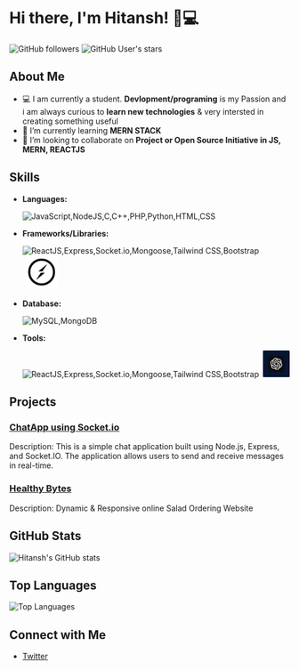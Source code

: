 # Hi there, I'm Hitansh! 👋💻

![GitHub followers](https://img.shields.io/github/followers/Hitansh-Thakur?label=Follow&style=social) ![GitHub User's stars](https://img.shields.io/github/stars/Hitansh-Thakur?affiliations=OWNER&style=social)

## About Me

-   💻 I am currently a student. **Devlopment/programing** is my Passion and i am always curious to **learn new technologies** & very intersted in creating something useful
-   🌱 I’m currently learning **MERN STACK**
-   👯 I’m looking to collaborate on **Project or Open Source Initiative in JS, MERN, REACTJS**

## Skills

-   **Languages:**

    ![JavaScript,NodeJS,C,C++,PHP,Python,HTML,CSS](https://skillicons.dev/icons?i=js,nodejs,c,cpp,php,python,html,css)

-   **Frameworks/Libraries:**

    ![ReactJS,Express,Socket.io,Mongoose,Tailwind CSS,Bootstrap](https://skillicons.dev/icons?i=react,express,tailwind,bootstrap)
    <img src="./socketiologo.svg" style='background: white;border-radius:.7rem;padding:.35rem;margin-left:.2rem;' alt="socketio" width="50"/>

-   **Database:**

    ![MySQL,MongoDB](https://skillicons.dev/icons?i=mysql,mongo)

-   **Tools:**

    ![ReactJS,Express,Socket.io,Mongoose,Tailwind CSS,Bootstrap](https://skillicons.dev/icons?i=git,github,vscode,postman,figma)
    <img src="./chatgptlogo.png" style='background: white;margin-left:.2rem;' alt="chatgpt" width="48"/>

## Projects

### [ChatApp using Socket.io](https://github.com/Hitansh-Thakur/WebSockets---chatApp)

Description: This is a simple chat application built using Node.js, Express, and Socket.IO. The application allows users to send and receive messages in real-time.

### [Healthy Bytes](https://github.com/Hitansh-Thakur/HealthyBytes)

Description: Dynamic & Responsive online Salad Ordering Website

## GitHub Stats

![Hitansh's GitHub stats](https://github-readme-stats.vercel.app/api?username=Hitansh-Thakur&show_icons=true&theme=tokyonight)

## Top Languages

![Top Languages](https://github-readme-stats.vercel.app/api/top-langs/?username=Hitansh-Thakur&layout=compact&theme=tokyonight)

## Connect with Me

-   [Twitter](https://x.com/HitanshThakur)
